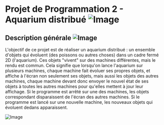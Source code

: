 # Projet de Programmation 2 - Aquarium distribué ![Image](http://marc-alexandre.espiaut.2.emi.u-bordeaux.fr/images/keen_thumbs_up.png)

## Description générale ![Image](http://marc-alexandre.espiaut.2.emi.u-bordeaux.fr/images/dopefish_face.png)
L'objectif de ce projet est de réaliser un aquarium distribué : un ensemble d'objets qui évoluent (des poissons ou autres choses) dans un cadre fermé 2D (l'aquarium). Ces objets "vivent" sur des machines différentes, mais le rendu est commun. Cela signifie que lorsqu'on lance l'aquarium sur plusieurs machines, chaque machine fait évoluer ses propres objets, et affiche à l'écran non seulement ses objets, mais aussi les objets des autres machines, chaque machine devant donc envoyer le nouvel état de ses objets à toutes les autres machines pour qu'elles mettent à jour leur affichage. Si le programme est arrêté sur une des machines, les objets correspondant disparaissent de l'écran des autres machines. Si le programme est
lancé sur une nouvelle machine, les nouveaux objets qui évoluent dedans apparaissent.

![Image](http://marc-alexandre.espiaut.2.emi.u-bordeaux.fr/images/dopefish_dangerous.png)
